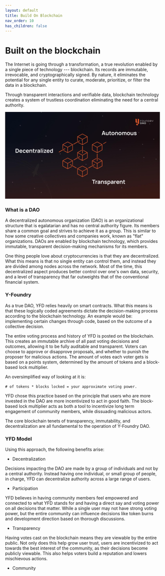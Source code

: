 ```yaml
---
layout: default
title: Build On Blockchain
nav_order: 10
has_children: false
---
```


Built on the blockchain
=======================

The Internet is going through a transformation, a true revolution enabled by a single piece of technology --- blockchain. Its records are immutable, irrevocable, and cryptographically signed. By nature, it eliminates the potential for any single entity to curate, moderate, prioritize, or filter the data in a blockchain.

Through transparent interactions and verifiable data, blockchain technology creates a system of trustless coordination eliminating the need for a central authority.

![](/assets/images/figure/decentralized-autonomous-transparent.png)

### What is a DAO

A decentralized autonomous organization (DAO) is an organizational structure that is egalatarian and has no central authority figure. Its members share a common goal and strives to achieve it as a group. This is similar to how some creative collectives and companies work, known as "flat" organizations. DAOs are enabled by blockchain technology, which provides immutable, transparent decision-making mechanisms for its members.

One thing people love about cryptocurrencies is that they are decentralized. What this means is that no single entity can control them, and instead they are divided among nodes across the network. Most of the time, this decentralized aspect produces better control over one's own data, security, and a level of transparency that far outweights that of the conventional financial system.

### Y-Foundry

As a true DAO, YFD relies heavily on smart contracts. What this means is that these logically coded agreements dictate the decision-making process according to the blockchain technology. An example would be: implementing certain changes through code, based on the outcome of a collective decision.

The entire voting process and history of YFD is posted on the blockchain. This creates an immutable archive of all past voting decisions and outcomes, allowing it to be fully auditable and transparent. Voters can choose to approve or disapprove proposals, and whether to punish the proposer for malicious actions. The amount of votes each voter gets is based on a points system, determined by the amount of tokens and a block-based lock multiplier.

An oversimplified way of looking at it is:

`# of tokens * blocks locked = your approximate voting power.`

YFD chose this practice based on the principle that users who are more invested in the DAO are more incentivized to act in good faith. The block-based lock multiplier acts as both a tool to incentivize long term engagement of community members, while dissuading malicious actors.

The core blockchain tenets of transparency, immutability, and decentralization are all fundamental to the operation of Y-Foundry DAO.

### YFD Model

Using this approach, the following benefits arise:

-   Decentralization

Decisions impacting the DAO are made by a group of individuals and not by a central authority. Instead having one individual, or small group of people, in charge, YFD can decentralize authority across a large range of users.

-   Participation

YFD believes in having community members feel empowered and connected to what YFD stands for and having a direct say and voting power on all decisions that matter. While a single user may not have strong voting power, but the entire community can influence decisions like token burns and development direction based on thorough discussions.

-   Transparency

Having votes cast on the blockchain means they are viewable by the entire public. Not only does this help grow user trust, users are incentivized to act towards the best interest of the community, as their decisions become publicly viewable. This also helps voters build a reputation and lowers mischievous actions.

-   Community